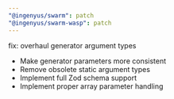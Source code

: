 ```yaml
---
"@ingenyus/swarm": patch
"@ingenyus/swarm-wasp": patch
---
```


fix: overhaul generator argument types

- Make generator parameters more consistent
- Remove obsolete static argument types
- Implement full Zod schema support
- Implement proper array parameter handling
